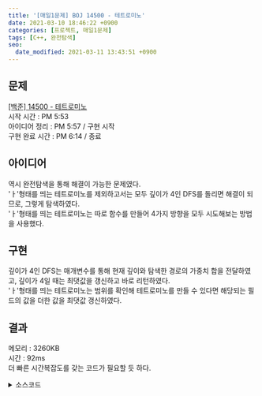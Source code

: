 ```yaml
---
title: '[매일1문제] BOJ 14500 - 테트로미노'
date: 2021-03-10 18:46:22 +0900
categories: [프로젝트, 매일1문제]
tags: [C++, 완전탐색]
seo:
  date_modified: 2021-03-11 13:43:51 +0900
---
```


## 문제

[[백준] 14500 - 테트로미노](https://www.acmicpc.net/problem/14500)  
시작 시간 : PM 5:53   
아이디어 정리 : PM 5:57 / 구현 시작   
구현 완료 시간 : PM 6:14 / 종료   

## 아이디어
역시 완전탐색을 통해 해결이 가능한 문제였다.    
'ㅏ'형태를 띄는 테트로미노를 제외하고서는 모두 깊이가 4인 DFS를 돌리면 해결이 되므로, 그렇게 탐색하였다.   
'ㅏ'형태를 띄는 테트로미노는 따로 함수를 만들어 4가지 방향을 모두 시도해보는 방법을 사용했다.   

## 구현
깊이가 4인 DFS는 매개변수를 통해 현재 깊이와 탐색한 경로의 가중치 합을 전달하였고, 깊이가 4일 때는 최댓값을 갱신하고 바로 리턴하였다.   
'ㅏ'형태를 띄는 테트로미노는 범위를 확인해 테트로미노를 만들 수 있다면 해당되는 필드의 값을 더한 값을 최댓값 갱신하였다.   

## 결과
메모리 : 3260KB   
시간 : 92ms   
더 빠른 시간복잡도를 갖는 코드가 필요할 듯 하다.

<details>
  <summary> 소스코드 </summary>
    <div markdown="1">

```c++
#include <bits/stdc++.h>
using namespace std;

const int dr[4] = { 1,-1,0,0 }, dc[4] = { 0,0,1,-1 };
int field[505][505], n, m, ans;
bool visited[505][505];

bool checkRange(int x, int y) {
	return x >= 0 && x < n && y >= 0 && y < m;
}

void dfs(int x, int y, int dep, int cnt) {
	if (dep == 4) {
		ans = max(ans, cnt);
		return;
	}
	for (int i = 0; i < 4; i++) {
		int r = x + dr[i], c = y + dc[i];
		if (!checkRange(r, c) || visited[r][c]) {
			continue;
		}
		visited[r][c] = true;
		dfs(r, c, dep + 1, cnt + field[r][c]);
		visited[r][c] = false;
	}
}

void ckT(int x, int y) {
	if (checkRange(x + 2, y + 1)) {
		int type1 = field[x][y] + field[x + 1][y] + field[x + 2][y] + field[x + 1][y + 1];
		int type2 = field[x][y + 1] + field[x + 1][y + 1] + field[x + 2][y + 1] + field[x + 1][y];
		ans = max(ans, max(type1, type2));
	}
	if (checkRange(x + 1, y + 2)) {
		int type1 = field[x][y] + field[x][y + 1] + field[x][y + 2] + field[x + 1][y + 1];
		int type2 = field[x + 1][y] + field[x + 1][y + 1] + field[x + 1][y + 2] + field[x][y + 1];
		ans = max(ans, max(type1, type2));
	}
}

int main(void) {
	scanf("%d %d", &n, &m);
	for (int i = 0; i < n; i++) {
		for (int j = 0; j < m; j++) {
			scanf("%d", field[i] + j);
		}
	}
	for (int i = 0; i < n; i++) {
		for (int j = 0; j < m; j++) {
			visited[i][j] = true;
			dfs(i, j, 1, field[i][j]);
			ckT(i, j);
			visited[i][j] = false;
		}
	}
	printf("%d", ans);
	return 0;
}
```

</div>
</details>
